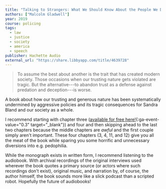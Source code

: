 ```yaml
---
title: "Talking to Strangers: What We Should Know About the People We Don't Know"
authors: ["Malcolm Gladwell"]
year: 2019
course: policing
tags:
  - law
  - justice
  - society
  - america
  - speech
publisher: Hachette Audio
external_url: "https://share.libbyapp.com/title/4639728"
---
```


> To assume the best about another is the trait that has created modern society. Those occasions when our trusting nature gets violated are tragic. But the alternative---to abandon trust as a defense against predation and deception---is worse.

A book about how our trusting and generous nature has been systematically undermined by aggressive policies and its tragic consequences for Sandra Bland and our society as a whole.

I recommend starting with chapter three ([available for free here!](http://revisionisthistory.com/episodes/41-the-queen-of-cuba){:ga-event-value="0.3" target="_blank"}) and four and then skipping ahead to the last two chapters because the middle chapters are _awful_ and the first couple simply aren't important. These four chapters (3, 4, 11, and 12) give you all the meat of the book while sparing you some horrific and unnecessary diversions into e.g. pedophilia.

While the monograph exists in written form, I recommend listening to the audiobook. With archival recordings of the original interviews used wherever the book quotes a primary source (or actors where such recordings don't exist), original music, and narration by, of course, the author himself, the book sounds more like a slick podcast than a scripted robot. Hopefully the future of audiobooks!
